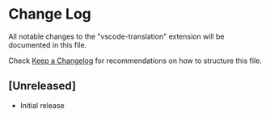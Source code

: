# Change Log

All notable changes to the "vscode-translation" extension will be documented in this file.

Check [Keep a Changelog](http://keepachangelog.com/) for recommendations on how to structure this file.

## [Unreleased]

- Initial release